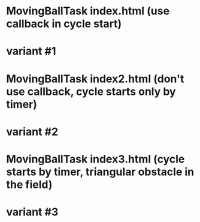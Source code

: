 # MovingBallTask index.html (use callback in cycle start)
# variant #1

# MovingBallTask index2.html (don't use callback, cycle starts only by timer)
# variant #2

# MovingBallTask index3.html (cycle starts by timer, triangular obstacle in the field)
# variant #3